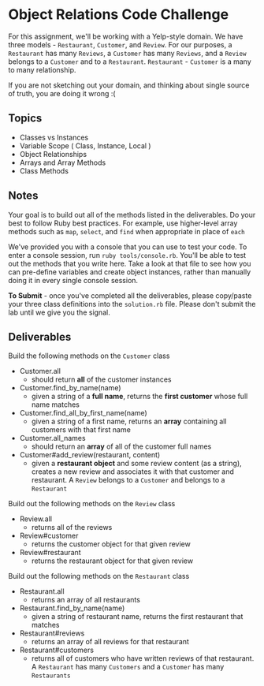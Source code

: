 # Object Relations Code Challenge

For this assignment, we'll be working with a Yelp-style domain. We have three models - `Restaurant`, `Customer`, and `Review`.
For our purposes, a `Restaurant` has many `Reviews`, a `Customer` has many `Reviews`, and a `Review` belongs to a `Customer` and to a `Restaurant`.
`Restaurant` - `Customer` is a many to many relationship.

If you are not sketching out your domain, and thinking about single source of truth,
you are doing it wrong :(

## Topics

* Classes vs Instances
* Variable Scope ( Class, Instance, Local )
* Object Relationships
* Arrays and Array Methods
* Class Methods

## Notes

Your goal is to build out all of the methods listed in the deliverables. Do your best to follow Ruby best practices. For example, use higher-level array methods such as `map`, `select`, and `find` when appropriate in place of `each`

We've provided you with a console that you can use to test your code. To enter a console session, run `ruby tools/console.rb`. You'll be able to test out the methods that you write here. Take a look at that file to see how you can pre-define variables and create object instances, rather than manually doing it in every single console session.

**To Submit** - once you've completed all the deliverables, please copy/paste your three class definitions into the `solution.rb` file. Please don't submit the lab until we give you the signal.

## Deliverables

Build the following methods on the `Customer` class

* Customer.all
  * should return **all** of the customer instances
* Customer.find_by_name(name)
  * given a string of a **full name**, returns the **first customer** whose full name matches
* Customer.find_all_by_first_name(name)
  * given a string of a first name, returns an **array** containing all customers with that first name
* Customer.all_names
  * should return an **array** of all of the customer full names
* Customer#add_review(restaurant, content)
  * given a **restaurant object** and some review content (as a string), creates a new review and associates it with that customer and restaurant. A `Review` belongs to a `Customer` and belongs to a `Restaurant`

Build out the following methods on the `Review` class

* Review.all
  * returns all of the reviews
* Review#customer
  * returns the customer object for that given review
* Review#restaurant
  * returns the restaurant object for that given review

Build out the following methods on the `Restaurant` class

* Restaurant.all
  * returns an array of all restaurants
* Restaurant.find_by_name(name)
  * given a string of restaurant name, returns the first restaurant that matches
* Restaurant#reviews
  * returns an array of all reviews for that restaurant
* Restaurant#customers
  * returns all of customers who have written reviews of that restaurant. A `Restaurant` has many `Customers` and a `Customer` has many `Restaurants`

